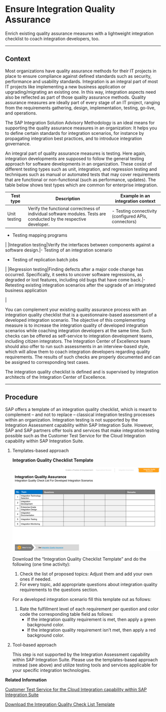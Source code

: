 <!-- loio510460779ea2460ca158d78e1747dc66 -->

# Ensure Integration Quality Assurance

Enrich existing quality assurance measures with a lightweight integration checklist to coach integration developers, too.

***

<a name="loio510460779ea2460ca158d78e1747dc66__section_egd_rks_swb"/>

## Context

Most organizations have quality assurance methods for their IT projects in place to ensure compliance against defined standards such as security, performance and usability standards. Integration is an integral part of most IT projects like implementing a new business application or upgrading/migrating an existing one. In this way, integration aspects need also be reflected as part of those quality assurance methods. Quality assurance measures are ideally part of every stage of an IT project, ranging from the requirements gathering, design, implementation, testing, go-live, and operations.

The SAP Integration Solution Advisory Methodology is an ideal means for supporting the quality assurance measures in an organization: It helps you to define certain standards for integration scenarios, for instance by propagating integration best practices, and to introduce integration governance.

An integral part of quality assurance measures is testing. Here again, integration developments are supposed to follow the general testing approach for software developments in an organization. These cosist of different testing types such as unit, integration, and regression testing and techniques such as manual or automated tests that may cover requirements that are functional or non-functional \(such as performance, updates\). The table below shows test types which are common for enterprise integration.

|Test type|Description|Example in an integration context|
|---------|-----------|---------------------------------|
|Unit testing|Verify the functional correctness of individual software modules. Tests are conducted by the respective developer.|-   Testing connectivity \(configured APIs, connectors\)
-   Testing mapping programs

|
|Integration testing|Verify the interfaces between components against a software design.|-   Testing of an integration scenario
-   Testing of replication batch jobs

|
|Regression testing|Finding defects after a major code change has occurred. Specifically, it seeks to uncover software regressions, as degraded or lost features, including old bugs that have come back.|-   Retesting existing integration scenarios after the upgrade of an integrated business application

|

You can complement your existing quality assurance process with an integration quality checklist that is a questionnaire-based assessment of a developed integration scenario. The objective of this complementing measure is to increase the integration quality of developed integration scenarios while coaching integration developers at the same time. Such checks can be offered as self-service to integration development teams, including citizen integrators. The Integration Center of Excellence team should also offer to run such assessments in an interview-based style, which will allow them to coach integration developers regarding quality requirements. The results of such checks are properly documented and can be assigned to corresponding test cases.

The integration quality checklist is defined and is supervised by integration architects of the Integration Center of Excellence.

***

<a name="loio510460779ea2460ca158d78e1747dc66__section_lj2_dls_swb"/>

## Procedure

SAP offers a template of an integration quality checklist, which is meant to complement – and not to replace – classical integration testing processes within an organization. Integration testing is not supported by the Integration Assessment capability within SAP Integration Suite. However, SAP and SAP partners offer tools and services that make integration testing possible such as the Customer Test Service for the Cloud Integration capability within SAP Integration Suite.

1.  Templates-based approach

      
      
    **Integration Quality Checklist Template**

    ![](images/loio2d808465093b45b990912f8dc1e34360_LowRes.png "Integration Quality Checklist Template")

    Download the “Integration Quality Checklist Template” and do the following \(one time activity\):

    1.  Check the list of proposed topics: Adjust them and add your own ones if needed.
    2.  For every topic, add appropriate questions about integration quality requirements to the questions section.

    For a developed integration scenario fill this template out as follows:

    1.  Rate the fulfillment level of each requirement per question and color code the corresponding table field as follows:
        -   If the integration quality requirement is met, then apply a green background color.
        -   If the integration quality requirement isn’t met, then apply a red background color.


2.  Tool-based approach

    This step is not supported by the Integration Assessment capability within SAP Integration Suite. Please use the templates-based approach instead \(see above\) and utilize testing tools and services applicable for your specific integration technologies.


**Related Information**  


[Customer Test Service for the Cloud Integration capability within SAP Integration Suite](https://help.sap.com/docs/CLOUD_INTEGRATION/368c481cd6954bdfa5d0435479fd4eaf/756967bd4de24001b6aae504c7468662.html?q=test%20service&locale=en-US)

[Download the Integration Quality Check List Template](https://d.dam.sap.com/a/vVPmYe5?rc=10)

